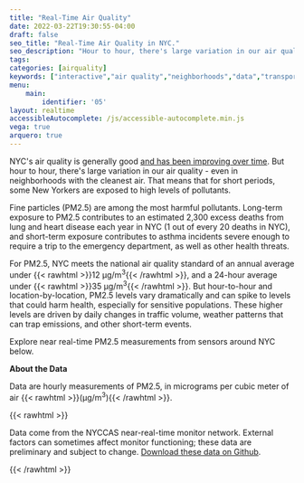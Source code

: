 ```yaml
---
title: "Real-Time Air Quality"
date: 2022-03-22T19:30:55-04:00
draft: false
seo_title: "Real-Time Air Quality in NYC."
seo_description: "Hour to hour, there's large variation in our air quality - even in neighborhoods with the cleanest air."
tags: 
categories: [airquality]
keywords: ["interactive","air quality","neighborhoods","data","transportation","buildings","emissions","exhaust","cars","traffic"]
menu:
    main:
        identifier: '05'
layout: realtime
accessibleAutocomplete: /js/accessible-autocomplete.min.js
vega: true
arquero: true
---
```


NYC's air quality is generally good [and has been improving over time](http://a816-dohbesp.nyc.gov/IndicatorPublic/Closerlook/breatheeasy/index.html). But hour to hour, there's large variation in our air quality - even in neighborhoods with the cleanest air. That means that for short periods, some New Yorkers are exposed to high levels of pollutants.

Fine particles (PM2.5) are among the most harmful pollutants. Long-term exposure to PM2.5 contributes to an estimated 2,300 excess deaths from lung and heart disease each year in NYC (1 out of every 20 deaths in NYC), and short-term exposure contributes to asthma incidents severe enough to require a trip to the emergency department, as well as other health threats.

For PM2.5, NYC meets the national air quality standard of an annual average under {{< rawhtml >}}12 μg/m<sup>3</sup>{{< /rawhtml >}}, and a 24-hour average under {{< rawhtml >}}35 μg/m<sup>3</sup>{{< /rawhtml >}}. But hour-to-hour and location-by-location, PM2.5 levels vary dramatically and can spike to levels that could harm health, especially for sensitive populations. These higher levels are driven by daily changes in traffic volume, weather patterns that can trap emissions, and other short-term events.

Explore near real-time PM2.5 measurements from sensors around NYC below.

**About the Data**

Data are hourly measurements of PM2.5, in micrograms per cubic meter of air {{< rawhtml >}}(µg/m<sup>3</sup>){{< /rawhtml >}}.

{{< rawhtml >}}
<p>Data come from the NYCCAS near-real-time monitor network. External factors can sometimes affect monitor functioning; these data are preliminary and subject to change. <a href="https://github.com/nychealth/realtime-air-quality" target="_blank">Download these data on Github</a>. </p>
{{< /rawhtml >}}

